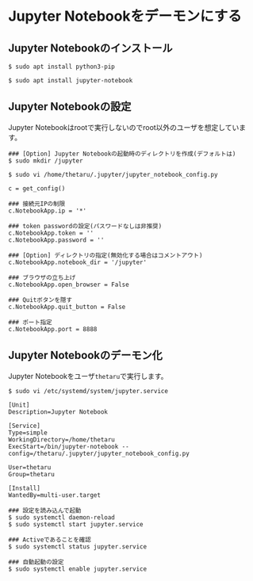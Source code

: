 # Jupyter Notebookをデーモンにする
## Jupyter Notebookのインストール
```
$ sudo apt install python3-pip
```
```
$ sudo apt install jupyter-notebook
```
## Jupyter Notebookの設定
Jupyter Notebookはrootで実行しないのでroot以外のユーザを想定しています。
```
### [Option] Jupyter Notebookの起動時のディレクトリを作成(デフォルトは)
$ sudo mkdir /jupyter
```
```
$ sudo vi /home/thetaru/.jupyter/jupyter_notebook_config.py
```
```
c = get_config()

### 接続元IPの制限
c.NotebookApp.ip = '*'

### token passwordの設定(パスワードなしは非推奨)
c.NotebookApp.token = ''
c.NotebookApp.password = ''

### [Option] ディレクトリの指定(無効化する場合はコメントアウト)
c.NotebookApp.notebook_dir = '/jupyter'

### ブラウザの立ち上げ
c.NotebookApp.open_browser = False

### Quitボタンを隠す
c.NotebookApp.quit_button = False

### ポート指定
c.NotebookApp.port = 8888
```
## Jupyter Notebookのデーモン化
Jupyter Notebookをユーザ`thetaru`で実行します。
```
$ sudo vi /etc/systemd/system/jupyter.service
```
```
[Unit]
Description=Jupyter Notebook

[Service]
Type=simple
WorkingDirectory=/home/thetaru
ExecStart=/bin/jupyter-notebook --config=/thetaru/.jupyter/jupyter_notebook_config.py

User=thetaru
Group=thetaru

[Install]
WantedBy=multi-user.target
```
```
### 設定を読み込んで起動
$ sudo systemctl daemon-reload
$ sudo systemctl start jupyter.service
```
```
### Activeであることを確認
$ sudo systemctl status jupyter.service
```
```
### 自動起動の設定
$ sudo systemctl enable jupyter.service
```
